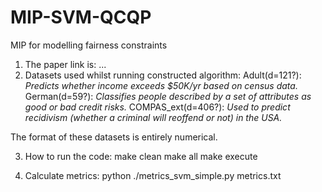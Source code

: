 # MIP-SVM-QCQP
MIP for modelling fairness constraints

1. The paper link is: ...
2. Datasets used whilst running constructed algorithm: 
            Adult(d=121?): _Predicts whether income exceeds $50K/yr based on census data._
            German(d=59?): _Classifies people described by a set of attributes as good or bad credit risks._
            COMPAS_ext(d=406?): _Used to predict recidivism (whether a criminal will reoffend or not) in the USA._
            
The format of these datasets is entirely numerical. 
            
3. How to run the code:
          make clean
          make all
          make execute
          
4. Calculate metrics: python ./metrics_svm_simple.py metrics.txt
